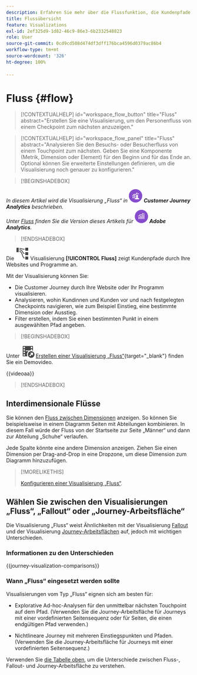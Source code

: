 ```yaml
---
description: Erfahren Sie mehr über die Flussfunktion, die Kundenpfade durch Ihre Websites und Programme anzeigt.
title: Flussübersicht
feature: Visualizations
exl-id: 2ef325d9-1d82-46c9-86e3-6b2332548823
role: User
source-git-commit: 0cd9cd508d474df3dff176bca4596d0379ac86b4
workflow-type: tm+mt
source-wordcount: '326'
ht-degree: 100%

---
```


# Fluss {#flow}

<!-- markdownlint-disable MD034 -->

>[!CONTEXTUALHELP]
>id="workspace_flow_button"
>title="Fluss"
>abstract="Erstellen Sie eine Visualisierung, um den Personenfluss von einem Checkpoint zum nächsten anzuzeigen."

>[!CONTEXTUALHELP]
>id="workspace_flow_panel"
>title="Fluss"
>abstract="Analysieren Sie den Besuchs- oder Besucherfluss von einem Touchpoint zum nächsten. Geben Sie eine Komponente (Metrik, Dimension oder Element) für den Beginn und für das Ende an. Optional können Sie erweiterte Einstellungen definieren, um die Visualisierung noch genauer zu konfigurieren."

<!-- markdownlint-enable MD034 -->


>[!BEGINSHADEBOX]

_In diesem Artikel wird die Visualisierung „Fluss“ in_ ![CustomerJourneyAnalytics](/help/assets/icons/CustomerJourneyAnalytics.svg) _**Customer Journey Analytics** beschrieben._<br/>_Unter [Fluss](https://experienceleague.adobe.com/de/docs/analytics/analyze/analysis-workspace/visualizations/flow/flow) finden Sie die Version dieses Artikels für_ ![AdobeAnalytics](/help/assets/icons/AdobeAnalytics.svg) _**Adobe Analytics**._

>[!ENDSHADEBOX]


Die ![GraphPathing](/help/assets/icons/GraphPathing.svg) Visualisierung **[!UICONTROL Fluss]** zeigt Kundenpfade durch Ihre Websites und Programme an.

Mit der Visualisierung können Sie:

* Die Customer Journey durch Ihre Website oder Ihr Programm visualisieren.
* Analysieren, wohin Kundinnen und Kunden vor und nach festgelegten Checkpoints navigieren, wie zum Beispiel Einstieg, eine bestimmte Dimension oder Ausstieg.
* Filter erstellen, indem Sie einen bestimmten Punkt in einem ausgewählten Pfad angeben.


>[!BEGINSHADEBOX]

Unter ![VideoCheckedOut](/help/assets/icons/VideoCheckedOut.svg) [Erstellen einer Visualisierung „Fluss“](https://video.tv.adobe.com/v/346063/?quality=12&learn=on){target="_blank"} finden Sie ein Demovideo.

{{videoaa}}

>[!ENDSHADEBOX]


## Interdimensionale Flüsse

Sie können den [Fluss zwischen Dimensionen](/help/analysis-workspace/visualizations/c-flow/multi-dimensional-flow.md) anzeigen. So können Sie beispielsweise in einem Diagramm Seiten mit Abteilungen kombinieren. In diesem Fall würde der Fluss von der Startseite zur Seite „Männer“ und dann zur Abteilung „Schuhe“ verlaufen.

Jede Spalte könnte eine andere Dimension anzeigen. Ziehen Sie einen Dimension per Drag-and-Drop in eine Dropzone, um diese Dimension zum Diagramm hinzuzufügen.

>[!MORELIKETHIS]
>
>[Konfigurieren einer Visualisierung „Fluss“](/help/analysis-workspace/visualizations/c-flow/create-flow.md).
>

## Wählen Sie zwischen den Visualisierungen „Fluss“, „Fallout“ oder „Journey-Arbeitsfläche“

Die Visualisierung „Fluss“ weist Ähnlichkeiten mit der Visualisierung [Fallout](/help/analysis-workspace/visualizations/fallout/fallout-flow.md) und der Visualisierung [Journey-Arbeitsflächen](/help/analysis-workspace/visualizations/journey-canvas/journey-canvas.md) auf, jedoch mit wichtigen Unterschieden.

### Informationen zu den Unterschieden

<!-- Information in this snippet is shared between Journey canvas, Fallout, and Flow visualization docs -->

{{journey-visualization-comparisons}}

### Wann „Fluss“ eingesetzt werden sollte

Visualisierungen vom Typ „Fluss“ eignen sich am besten für:

* Explorative Ad-hoc-Analysen für den unmittelbar nächsten Touchpoint auf dem Pfad. (Verwenden Sie die Journey-Arbeitsfläche für Journeys mit einer vordefinierten Seitensequenz oder für Seiten, die einen endgültigen Pfad verwenden.)

* Nichtlineare Journey mit mehreren Einstiegspunkten und Pfaden. (Verwenden Sie die Journey-Arbeitsfläche für Journeys mit einer vordefinierten Seitensequenz.)

Verwenden Sie [die Tabelle oben](#understand-the-differences), um die Unterschiede zwischen Fluss-, Fallout- und Journey-Arbeitsfläche zu verstehen.
